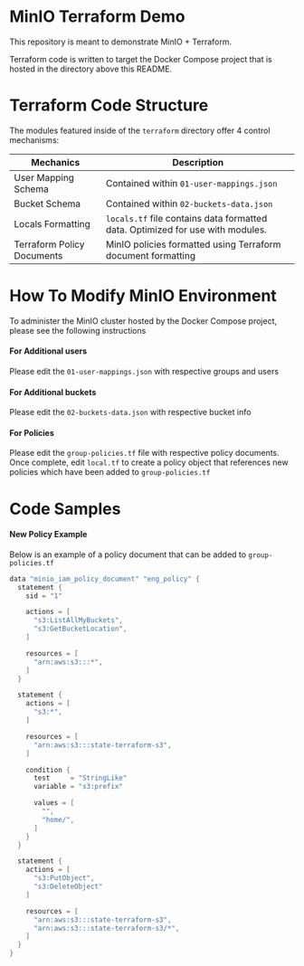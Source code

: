 # MinIO Terraform Demo

This repository is meant to demonstrate MinIO + Terraform.

Terraform code is written to target the Docker Compose project that is hosted in the directory above this README.

# Terraform Code Structure

The modules featured inside of the `terraform` directory offer 4 control mechanisms:

| Mechanics | Description |
| - | - |
| User Mapping Schema | Contained within `01-user-mappings.json` |
| Bucket Schema | Contained within `02-buckets-data.json` |
| Locals Formatting | `locals.tf` file contains data formatted data. Optimized for use with modules. |
| Terraform Policy Documents | MinIO policies formatted using Terraform document formatting |

# How To Modify MinIO Environment

To administer the MinIO cluster hosted by the Docker Compose project, please see the following instructions

#### For Additional users

Please edit the `01-user-mappings.json` with respective groups and users

#### For Additional buckets

Please edit the `02-buckets-data.json` with respective bucket info

#### For Policies

Please edit the `group-policies.tf` file with respective policy documents.
Once complete, edit `local.tf` to create a policy object that references new policies which have been added to `group-policies.tf`

# Code Samples

#### New Policy Example

Below is an example of a policy document that can be added to `group-policies.tf`

```go
data "minio_iam_policy_document" "eng_policy" {
  statement {
    sid = "1"

    actions = [
      "s3:ListAllMyBuckets",
      "s3:GetBucketLocation",
    ]

    resources = [
      "arn:aws:s3:::*",
    ]
  }

  statement {
    actions = [
      "s3:*",
    ]

    resources = [
      "arn:aws:s3:::state-terraform-s3",
    ]

    condition {
      test     = "StringLike"
      variable = "s3:prefix"

      values = [
        "",
        "home/",
      ]
    }
  }

  statement {
    actions = [
      "s3:PutObject",
      "s3:DeleteObject"
    ]

    resources = [
      "arn:aws:s3:::state-terraform-s3",
      "arn:aws:s3:::state-terraform-s3/*",
    ]
  }
}
```
